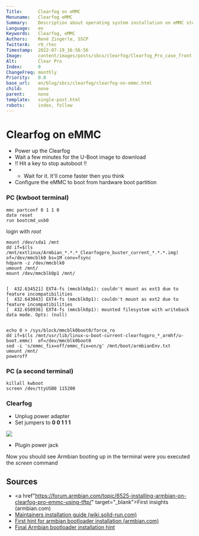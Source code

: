 ```yaml
---
Title:      Clearfog on eMMC
Menuname:   Clearfog eMMC
Summary:    Description about operating system installation on eMMC storage
Language:   en
Keywords:   Clearfog, eMMC
Authors:    René Zingerle, SSCP
TwitterA:   r9_rtec
Timestamp:  2022-07-19_16:56:56
Image:      content/images/posts/sbcs/clearfog/Clearfog_Pro_case_front.png 
Alt:        Clear Pro
Index:      0
ChangeFreq: monthly
Priority:   0.8
base_url:   en/blog/sbcs/clearfog/clearfog-on-emmc.html
child:      none
parent:     none
template:   single-post.html
robots:     index, follow
---
```


# Clearfog on eMMC

- Power up the Clearfog
- Wait a few minutes for the U-Boot image to download
- !! Hit a key to stop autoboot !!
- - Wait for it. It'll come faster then you think
- Configure the eMMC to boot from hardware boot partition

### PC (kwboot terminal)

    mmc partconf 0 1 1 0
    date reset
    run bootcmd_usb0

login with _root_

    mount /dev/sda1 /mnt
    dd if=$(ls /mnt/extlinux/Armbian_*.*.*_Clearfogpro_buster_current_*.*.*.img)  of=/dev/mmcblk0 bs=1M conv=fsync
    hdparm -z /dev/mmcblk0
    umount /mnt/
    mount /dev/mmcblk0p1 /mnt/


    [  432.634521] EXT4-fs (mmcblk0p1): couldn't mount as ext3 due to feature incompatibilities
    [  432.643043] EXT4-fs (mmcblk0p1): couldn't mount as ext2 due to feature incompatibilities
    [  432.658936] EXT4-fs (mmcblk0p1): mounted filesystem with writeback data mode. Opts: (null)


    echo 0 > /sys/block/mmcblk0boot0/force_ro
    dd if=$(ls /mnt/usr/lib/linux-u-boot-current-clearfogpro_*_armhf/u-boot.emmc)  of=/dev/mmcblk0boot0
    sed -i 's/emmc_fix=off/emmc_fix=on/g' /mnt/boot/armbianEnv.txt
    umount /mnt/
    poweroff

### PC (a second terminal)

    killall kwboot
    screen /dev/ttyUSB0 115200

### Clearfog

- Unplug power adapter
- Set jumpers to **0 0 1 1 1**

<div class=info_highlight>
<a href="data/img/clearfog/Clearfog/Clearfog_Jumper_eMMC.jpg" data-title="Jumper eMMC" data-alt="" data-lightbox="Jumper">
    <img class=img src="data/img/clearfog/Clearfog/Clearfog_Jumper_eMMC.jpg">
</a>
</div>

- Plugin power jack

Now you should see Armbian booting up in the terminal were you executed the _screen_ command


## Sources
- <a href"https://forum.armbian.com/topic/6525-installing-armbian-on-clearfog-pro-emmc-using-tftp/" target="_blank">First insights (armbian.com)</a>
- <a href="https://wiki.solid-run.com/doku.php?id=products:a38x:software:os:debian" target="_blank">Maintainers installation guide (wiki.solid-run.com)</a>
- <a href="https://forum.armbian.com/topic/5868-clearfog-base-with-emmc-first-boot-tutorial/" target="_blanc">First hint for armbian bootloader installation (armbian.com)</a>
- <a href="https://github.com/nightseas/arm_applications/blob/master/doc/getting_started_with_clearfog_base.md#boot-from-usb-disk----download-armbian-to-emmc" target="_blank">Final Armbian bootloader installation hint</a>
